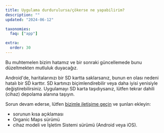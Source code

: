 ```yaml
---
title: Uygulama durdurulursa/çökerse ne yapabilirim?
description: ""
updated: "2024-06-12"

taxonomies:
  faq: ["app"]

extra:
  order: 30
---
```


Bu muhtemelen bizim hatamız ve bir sonraki güncellemede bunu düzeltmekten mutluluk duyacağız.

Android'de, haritalarınızı bir SD kartta saklarsanız, bunun en olası nedeni hatalı bir SD karttır. SD kartınızı biçimlendirebilir veya daha iyisi yenisiyle değiştirebilirsiniz. Uygulamayı SD karta taşıdıysanız, lütfen tekrar dahili (cihaz) depolama alanına taşıyın.

Sorun devam ederse, lütfen [bizimle iletişime geçin](mailto:support@organicmaps.app) ve şunları ekleyin:

* sorunun kısa açıklaması
* Organic Maps sürümü
* cihaz modeli ve İşletim Sistemi sürümü (Android veya iOS).
